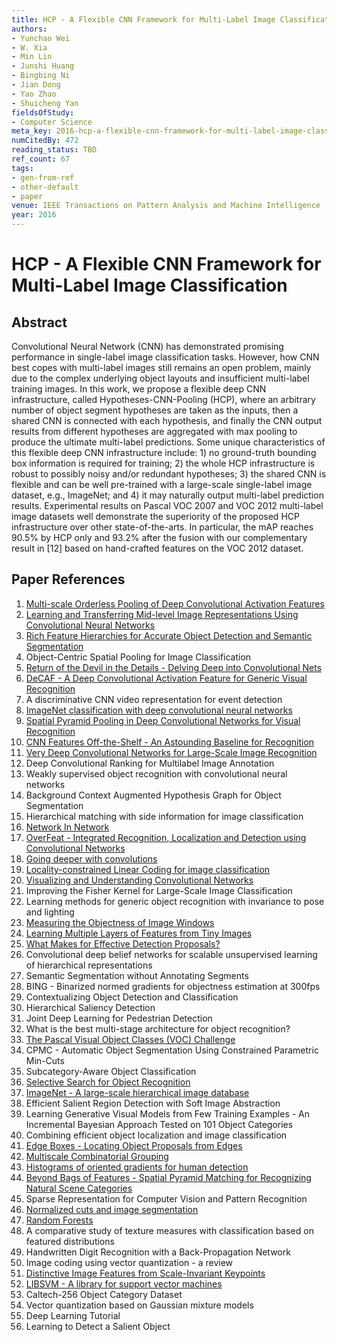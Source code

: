 ```yaml
---
title: HCP - A Flexible CNN Framework for Multi-Label Image Classification
authors:
- Yunchao Wei
- W. Xia
- Min Lin
- Junshi Huang
- Bingbing Ni
- Jian Dong
- Yao Zhao
- Shuicheng Yan
fieldsOfStudy:
- Computer Science
meta_key: 2016-hcp-a-flexible-cnn-framework-for-multi-label-image-classification
numCitedBy: 472
reading_status: TBD
ref_count: 67
tags:
- gen-from-ref
- other-default
- paper
venue: IEEE Transactions on Pattern Analysis and Machine Intelligence
year: 2016
---
```


# HCP - A Flexible CNN Framework for Multi-Label Image Classification

## Abstract

Convolutional Neural Network (CNN) has demonstrated promising performance in single-label image classification tasks. However, how CNN best copes with multi-label images still remains an open problem, mainly due to the complex underlying object layouts and insufficient multi-label training images. In this work, we propose a flexible deep CNN infrastructure, called Hypotheses-CNN-Pooling (HCP), where an arbitrary number of object segment hypotheses are taken as the inputs, then a shared CNN is connected with each hypothesis, and finally the CNN output results from different hypotheses are aggregated with max pooling to produce the ultimate multi-label predictions. Some unique characteristics of this flexible deep CNN infrastructure include: 1) no ground-truth bounding box information is required for training; 2) the whole HCP infrastructure is robust to possibly noisy and/or redundant hypotheses; 3) the shared CNN is flexible and can be well pre-trained with a large-scale single-label image dataset, e.g., ImageNet; and 4) it may naturally output multi-label prediction results. Experimental results on Pascal VOC 2007 and VOC 2012 multi-label image datasets well demonstrate the superiority of the proposed HCP infrastructure over other state-of-the-arts. In particular, the mAP reaches 90.5% by HCP only and 93.2% after the fusion with our complementary result in [12] based on hand-crafted features on the VOC 2012 dataset.

## Paper References

1. [Multi-scale Orderless Pooling of Deep Convolutional Activation Features](2014-multi-scale-orderless-pooling-of-deep-convolutional-activation-features)
2. [Learning and Transferring Mid-level Image Representations Using Convolutional Neural Networks](2014-learning-and-transferring-mid-level-image-representations-using-convolutional-neural-networks)
3. [Rich Feature Hierarchies for Accurate Object Detection and Semantic Segmentation](2014-rich-feature-hierarchies-for-accurate-object-detection-and-semantic-segmentation)
4. Object-Centric Spatial Pooling for Image Classification
5. [Return of the Devil in the Details - Delving Deep into Convolutional Nets](2014-return-of-the-devil-in-the-details-delving-deep-into-convolutional-nets)
6. [DeCAF - A Deep Convolutional Activation Feature for Generic Visual Recognition](2014-decaf-a-deep-convolutional-activation-feature-for-generic-visual-recognition)
7. A discriminative CNN video representation for event detection
8. [ImageNet classification with deep convolutional neural networks](2012-alexnet.md)
9. [Spatial Pyramid Pooling in Deep Convolutional Networks for Visual Recognition](2015-spatial-pyramid-pooling-in-deep-convolutional-networks-for-visual-recognition)
10. [CNN Features Off-the-Shelf - An Astounding Baseline for Recognition](2014-cnn-features-off-the-shelf-an-astounding-baseline-for-recognition)
11. [Very Deep Convolutional Networks for Large-Scale Image Recognition](2014-vggnet.md)
12. Deep Convolutional Ranking for Multilabel Image Annotation
13. Weakly supervised object recognition with convolutional neural networks
14. Background Context Augmented Hypothesis Graph for Object Segmentation
15. Hierarchical matching with side information for image classification
16. [Network In Network](2014-network-in-network)
17. [OverFeat - Integrated Recognition, Localization and Detection using Convolutional Networks](2014-overfeat-integrated-recognition-localization-and-detection-using-convolutional-networks)
18. [Going deeper with convolutions](2015-going-deeper-with-convolutions)
19. [Locality-constrained Linear Coding for image classification](2010-locality-constrained-linear-coding-for-image-classification)
20. [Visualizing and Understanding Convolutional Networks](2014-visualizing-and-understanding-convolutional-networks)
21. Improving the Fisher Kernel for Large-Scale Image Classification
22. Learning methods for generic object recognition with invariance to pose and lighting
23. [Measuring the Objectness of Image Windows](2012-measuring-the-objectness-of-image-windows)
24. [Learning Multiple Layers of Features from Tiny Images](2009-learning-multiple-layers-of-features-from-tiny-images)
25. [What Makes for Effective Detection Proposals?](2016-what-makes-for-effective-detection-proposals)
26. Convolutional deep belief networks for scalable unsupervised learning of hierarchical representations
27. Semantic Segmentation without Annotating Segments
28. BING - Binarized normed gradients for objectness estimation at 300fps
29. Contextualizing Object Detection and Classification
30. Hierarchical Saliency Detection
31. Joint Deep Learning for Pedestrian Detection
32. What is the best multi-stage architecture for object recognition?
33. [The Pascal Visual Object Classes (VOC) Challenge](2009-the-pascal-visual-object-classes-voc-challenge)
34. CPMC - Automatic Object Segmentation Using Constrained Parametric Min-Cuts
35. Subcategory-Aware Object Classification
36. [Selective Search for Object Recognition](2013-selective-search-for-object-recognition)
37. [ImageNet - A large-scale hierarchical image database](2009-imagenet-a-large-scale-hierarchical-image-database)
38. Efficient Salient Region Detection with Soft Image Abstraction
39. Learning Generative Visual Models from Few Training Examples - An Incremental Bayesian Approach Tested on 101 Object Categories
40. Combining efficient object localization and image classification
41. [Edge Boxes - Locating Object Proposals from Edges](2014-edge-boxes-locating-object-proposals-from-edges)
42. [Multiscale Combinatorial Grouping](2014-multiscale-combinatorial-grouping)
43. [Histograms of oriented gradients for human detection](2005-histograms-of-oriented-gradients-for-human-detection)
44. [Beyond Bags of Features - Spatial Pyramid Matching for Recognizing Natural Scene Categories](2006-beyond-bags-of-features-spatial-pyramid-matching-for-recognizing-natural-scene-categories)
45. Sparse Representation for Computer Vision and Pattern Recognition
46. [Normalized cuts and image segmentation](1997-normalized-cuts-and-image-segmentation)
47. [Random Forests](2004-random-forests)
48. A comparative study of texture measures with classification based on featured distributions
49. Handwritten Digit Recognition with a Back-Propagation Network
50. Image coding using vector quantization - a review
51. [Distinctive Image Features from Scale-Invariant Keypoints](2004-distinctive-image-features-from-scale-invariant-keypoints)
52. [LIBSVM - A library for support vector machines](2011-libsvm-a-library-for-support-vector-machines)
53. Caltech-256 Object Category Dataset
54. Vector quantization based on Gaussian mixture models
55. Deep Learning Tutorial
56. Learning to Detect a Salient Object
